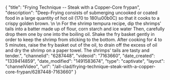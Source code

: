 {
    "title": "Frying Technique -- Steak with a Copper-Core frypan",
    "description": "Deep-Frying consists of submerging uncooked or coated food in a large quantity of hot oil (170 to 180\u00b0C) so that it cooks to a crispy golden brown.     \n                                   \n For the shrimp tempura recipe, dip the shrimps' tails into a batter made up of flour, corn starch and ice water Then, carefully drop them one by one into the boiling oil. Shake the fry basket gently in order to keep the shrimp from sticking to the bottom. After cooking for 4 to 5 minutes, raise the fry basket out of the oil, to drain off the excess of oil and dry the shrimp on a paper towel. The shrimps' tails are tasty and tender.",
    "channelid": "6287448",
    "videoid": "7163660",
    "date_created": "1339414859",
    "date_modified": "1491583674",
    "type": "captivate",
    "layout": "channelVideo",
    "url": "\/all-clad\/frying-technique-steak-with-a-copper-core-frypan\/6287448-7163660"
}